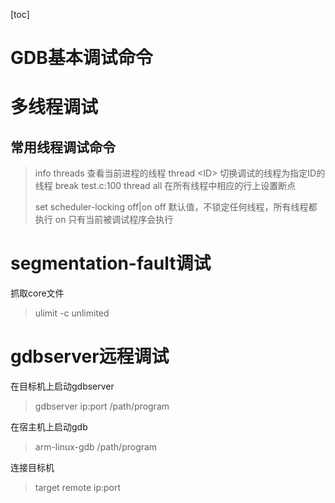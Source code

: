 [toc]

# GDB基本调试命令


# 多线程调试
## 常用线程调试命令
>info threads                  查看当前进程的线程
>thread \<ID\>                 切换调试的线程为指定ID的线程
>break test.c:100 thread all   在所有线程中相应的行上设置断点
>
>set scheduler-locking off|on
> off                         默认值，不锁定任何线程，所有线程都执行
> on                          只有当前被调试程序会执行

# segmentation-fault调试
抓取core文件
> ulimit -c unlimited

# gdbserver远程调试

在目标机上启动gdbserver
>gdbserver ip:port /path/program

在宿主机上启动gdb
>arm-linux-gdb /path/program

连接目标机
>target remote ip:port